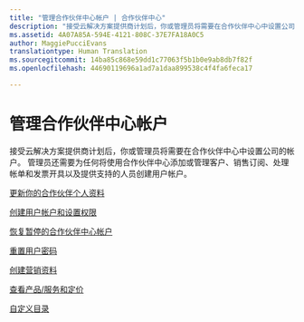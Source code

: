 ```yaml
---
title: "管理合作伙伴中心帐户 | 合作伙伴中心"
description: "接受云解决方案提供商计划后，你或管理员将需要在合作伙伴中心中设置公司的帐户。"
ms.assetid: 4A07A85A-594E-4121-808C-37E7FA18A0C5
author: MaggiePucciEvans
translationtype: Human Translation
ms.sourcegitcommit: 14ba85c868e59dd1c77063f5b1b0e9ab8db7f82f
ms.openlocfilehash: 44690119696a1ad7a1daa899538c4f4fa6feca17

---
```


# 管理合作伙伴中心帐户


接受云解决方案提供商计划后，你或管理员将需要在合作伙伴中心中设置公司的帐户。 管理员还需要为任何将使用合作伙伴中心添加或管理客户、销售订阅、处理帐单和发票开具以及提供支持的人员创建用户帐户。

[更新你的合作伙伴个人资料](update-your-partner-profile.md)

[创建用户帐户和设置权限](create-user-accounts-and-set-permissions.md)

[恢复暂停的合作伙伴中心帐户](suspended-partner-center-account.md)

[重置用户密码](reset-a-user-password.md)

[创建营销资料](create-a-marketing-profile.md)

[查看产品/服务和定价](see-offers-and-pricing.md)

[自定义目录](customize-the-catalog.md)

 

 






<!--HONumber=Nov16_HO3-->



